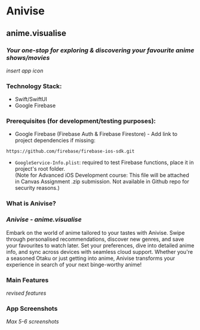 # **Anivise**
## anime.visualise
### *Your one-stop for exploring & discovering your favourite anime shows/movies* 

*insert app icon*

### Technology Stack:
- Swift/SwiftUI
- Google Firebase

### Prerequisites (for development/testing purposes):
- Google Firebase (Firebase Auth & Firebase Firestore) - Add link to project dependencies if missing: 
```
https://github.com/firebase/firebase-ios-sdk.git
```
- `GoogleService-Info.plist`: required to test Firebase functions, place it in project's root folder. 
<br>(Note for Advanced iOS Development course: This file will be attached in Canvas Assignment .zip submission. Not available in Github repo for security reasons.)

### What is Anivise?
### *Anivise - anime.visualise*

Embark on the world of anime tailored to your tastes with Anivise. Swipe through personalised recommendations, discover new genres, and save your favourites to watch later. Set your preferences, dive into detailed anime info, and sync across devices with seamless cloud support. Whether you're a seasoned Otaku or just getting into anime, Anivise transforms your experience in search of your next binge-worthy anime!

### Main Features
*revised features*

### App Screenshots
*Max 5-6 screenshots*

